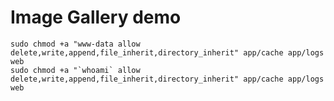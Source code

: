 Image Gallery demo
==================

```
sudo chmod +a "www-data allow delete,write,append,file_inherit,directory_inherit" app/cache app/logs web
sudo chmod +a "`whoami` allow delete,write,append,file_inherit,directory_inherit" app/cache app/logs web
```